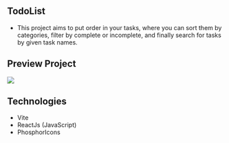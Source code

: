 ## TodoList
- This project aims to put order in your tasks, where you can sort them by categories, filter by complete or incomplete,
and finally search for tasks by given task names.  

## Preview Project
<a href="https://todo-list-react-roan.vercel.app/" target="_blank">
<img src="https://github.com/CarlosHenriqueG/TodoList-ReactJs/assets/134162187/913e51ca-0956-4da9-bb45-74021690c376" />
<a/>


## Technologies
- Vite 
- ReactJs (JavaScript)
- PhosphorIcons
